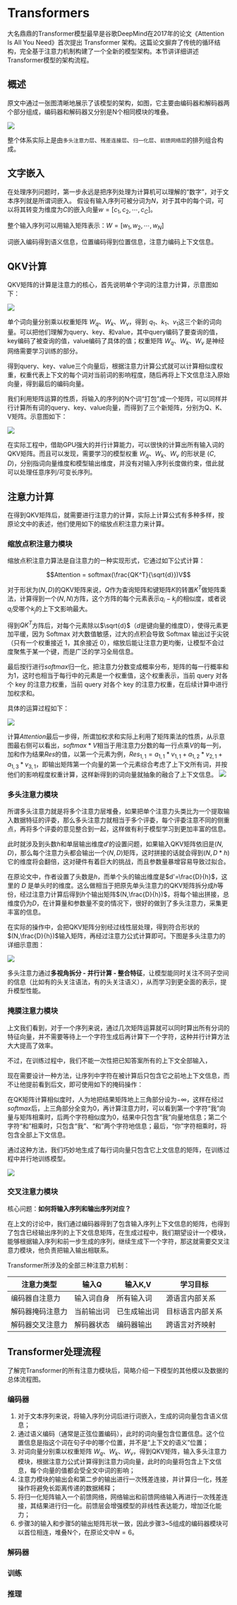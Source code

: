 # Transformers

大名鼎鼎的Transformer模型最早是谷歌DeepMind在2017年的论文《Attention Is All You Need》首次提出 Transformer 架构。这篇论文摒弃了传统的循环结构，完全基于注意力机制构建了一个全新的模型架构。本节讲详细讲述Transformer模型的架构流程。

## 概述

原文中通过一张图清晰地展示了该模型的架构，如图，它主要由编码器和解码器两个部分组成，编码器和解码器又分别是N个相同模块的堆叠。

![](transformer总架构.svg)

整个体系实际上是由`多头注意力层`、`残差连接层`、`归一化层`、`前馈网络层`的排列组合构成。

## 文字嵌入

在处理序列问题时，第一步永远是把序列处理为计算机可以理解的“数字”，对于文本序列就是所谓词嵌入。
假设有输入序列可被分词为$N$，对于其中的每个词，可以将其转变为维度为$C$的嵌入向量$w=[c_1,c_2,\cdots,c_C]$。

整个输入序列可以用输入矩阵表示：$W=[w_1,w_2,\cdots,w_N]$

词嵌入编码得到语义信息，位置编码得到位置信息，注意力编码上下文信息。

## QKV计算
QKV矩阵的计算是注意力的核心，首先说明单个字词的注意力计算，示意图如下：

![](单词QKV.svg)

单个词向量分别乘以权重矩阵 $W_q$、$W_k$、$W_v$，得到 $q_1$、$k_1$、$v_1$这三个新的词向量。可以把他们理解为query、key、和value，其中query编码了要查询的值，key编码了被查询的值，value编码了具体的值；权重矩阵 $W_q$、$W_k$、$W_v$ 是神经网络需要学习训练的部分。

得到query、key、value三个向量后，根据注意力计算公式就可以计算相似度权重，权重代表上下文的每个词对当前词的影响程度，随后再将上下文信息注入原始向量，得到最后的编码向量。


我们利用矩阵运算的性质，将输入的序列的N个词“打包”成一个矩阵，可以同样并行计算所有词的query、key、value向量，而得到了三个新矩阵，分别为Q、K、V矩阵。示意图如下：

![](全序列QKV.svg)

在实际工程中，借助GPU强大的并行计算能力，可以很快的计算出所有输入词的QKV矩阵。而且可以发现，需要学习的模型权重 $W_q$、$W_k$、$W_v$ 的形状是 $(C, D)$，分别指词向量维度和模型输出维度，并没有对输入序列长度做约束，借此就可以处理任意序列/可变长序列。

## 注意力计算

在得到QKV矩阵后，就需要进行注意力的计算，实际上计算公式有多种多样，按原论文中的表述，他们使用如下的缩放点积注意力来计算。

### 缩放点积注意力模块

缩放点积注意力算法是自注意力的一种实现形式，它通过如下公式计算：

$$Attention = softmax(\frac{QK^T}{\sqrt{d}})V$$

对于形状为$(N,D)$的QKV矩阵来说，$Q$作为查询矩阵和键矩阵$K$的转置$K^T$做矩阵乘法，计算得到一个$(N,N)$方阵，这个方阵的每个元素表示$q_i - k_j$的相似度，或者说$q_i$受哪个$k_j$的上下文影响最大。

得到$QK^T$方阵后，对每个元素除以$\sqrt{d}$（$d$是键向量的维度D），使得元素更加平缓，因为 Softmax 对大数值敏感，过大的点积会导致 Softmax 输出过于尖锐（只有一个权重接近 1，其余接近 0），缩放后能让注意力更均衡，让模型不会过度聚焦于某一个键，而是广泛的学习全局信息。

最后按行进行$softmax$归一化，把注意力分数变成概率分布，矩阵的每一行概率和为1，这时也相当于每行中的元素是一个权重值，这个权重表示，当前 query 对各个 key 的注意力权重，当前 query 对各个 key 的注意力权重，在后续计算中进行加权求和。

具体的运算过程如下：

![](缩放点积注意力.svg)


计算$Attention$最后一步得，所谓加权求和实际上利用了矩阵乘法的性质，从示意图最右侧可以看出，$softmax * V$相当于用注意力分数的每一行点乘$V$的每一列，加和作为结果$Res$的值，以第一个元素为例，$Res_{1,1}=a_{1,1}*v_{1,1}+a_{1,2}*v_{2,1}+a_{1,3}*v_{3,1}$，即输出矩阵第一个向量的第一个元素综合考虑了上下文所有词，并按他们的影响程度权重计算，这样新得到的词向量就抽象的融合了上下文信息。
![](注意力计算.svg)

### 多头注意力模块

所谓多头注意力就是将多个注意力层堆叠，如果把单个注意力头类比为一个提取输入数据特征的评委，那么多头注意力就相当于多个评委，每个评委注意不同的侧重点，再将多个评委的意见整合到一起，这样做有利于模型学习到更加丰富的信息。

此时就涉及到头数$h$和单层输出维度$d'$的设置问题，如果输入QKV矩阵依旧是$(N,D)$，那么每个注意力头都会输出一个$(N,D)$矩阵，这时拼接的话就会得到$(N,D*h )$它的维度将会翻倍，这对硬件有着巨大的挑战，而且参数量暴增容易导致过拟合。

在原论文中，作者设置了头数是$h$，而单个头的输出维度是$d'=\frac{D}{h}$，这里的 $D$ 是单头时的维度。这么做相当于把原先单头注意力的QKV矩阵拆分成$h$等份，经过注意力计算后得到$h$个输出矩阵$(N,\frac{D}{h})$，将每个输出拼接，总维度仍为$D$，在计算量和参数量不变的情况下，很好的做到了多头注意力，采集更丰富的信息。

在实际的操作中，会把QKV矩阵分别经过线性层处理，得到符合形状的$(N,\frac{D}{h})$输入矩阵，再经过注意力公式计算即可。下图是多头注意力的详细示意图：

![](多头注意力.svg)

多头注意力通过**多视角拆分 - 并行计算 - 整合特征**，让模型能同时关注不同子空间的信息（比如有的头关注语法，有的头关注语义），从而学习到更全面的表示，提升模型性能。

### 掩膜注意力模块

上文我们看到，对于一个序列来说，通过几次矩阵运算就可以同时算出所有分词的特征向量，并不需要等待上一个字符生成后再计算下一个字符，这种并行计算方法大大提高了效率。

不过，在训练过程中，我们不能一次性把已知答案所有的上下文全部输入，

现在需要设计一种方法，让序列中字符在被计算后只包含它之前地上下文信息，而不让他提前看到后文，即可使用如下的掩码操作：

在QK矩阵计算相似度时，人为地把结果矩阵地上三角部分设为$- \infty$，这样在经过$softmax$后，上三角部分全变为0，再计算注意力时，可以看到第一个字符“我”向量与矩阵相乘时，后两个字符相似度为0，结果中只包含“我”向量地信息；第二个字符“和”相乘时，只包含“我”、“和”两个字符地信息；最后，“你”字符相乘时，将包含全部上下文信息。

通过这种方法，我们巧妙地生成了每行词向量只包含它上文信息的矩阵，在训练过程中并行地训练模型。

![](掩码注意力计算.svg)

### 交叉注意力模块

核心问题：**如何将输入序列和输出序列对应？**

在上文的讨论中，我们通过编码器得到了包含输入序列上下文信息的矩阵，也得到了包含已经输出序列的上下文信息矩阵，在生成过程中，我们期望设计一个模块，能够根据输入序列和前一步生成的序列，继续生成下一个字符，那这就需要交叉注意力模块，他负责把输入输出相联系。


Transformer所涉及的全部三种注意力机制：

| 注意力类型       | 输入Q      | 输入K,V      | 学习目标         |
| ---------------- | ---------- | ------------ | ---------------- |
| 编码器自注意力   | 输入词自身 | 所有输入词   | 源语言内部关系   |
| 解码器掩码注意力 | 当前输出词 | 已生成输出词 | 目标语言内部关系 |
| 解码器交叉注意力 | 解码器状态 | 编码器输出   | 跨语言对齐映射   |


## Transformer处理流程

了解完Transformer的所有注意力模块后，简略介绍一下模型的其他模以及数据的总体流程图。

### 编码器

1. 对于文本序列来说，将输入序列分词后进行词嵌入，生成的词向量包含语义信息；
2. 通过语义编码（通常是正弦位置编码），此时的词向量包含位置信息。这个位置信息是指这个词在句子中的哪个位置，并不是“上下文的语义”位置；
3. 对词向量分别乘以权重矩阵 $W_q$、$W_k$、$W_v$，得到QKV矩阵，输入多头注意力模块，根据注意力公式计算得到注意力词向量，此时的向量将包含上下文信息，每个向量的值都会受全文中词的影响；
4. 注意力模块的输出会和第二步的输出进行一次残差连接，并计算归一化，残差操作将避免长距离传递的数据稀释；
5. 将归一化矩阵输入一个前馈网络，网络输出和前馈网络输入再进行一次残差连接，其结果进行归一化。前馈层会增强模型的非线性表达能力，增加泛化能力；
6. 步骤3的输入和步骤5的输出矩阵形状一致，因此步骤3~5组成的编码器模块可以首位相连，堆叠N个，在原论文中$N=6$。

### 解码器

### 训练

### 推理